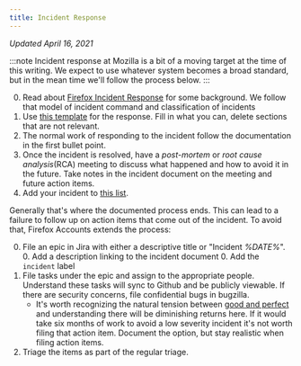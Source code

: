 ```yaml
---
title: Incident Response
---
```


_Updated April 16, 2021_

:::note
Incident response at Mozilla is a bit of a moving target at the time of this writing.  We expect to use whatever system becomes a broad standard, but in the mean time we'll follow the process below.
:::

0. Read about [Firefox Incident Response][fx-incident-response] for some background.  We follow that model of incident command and classification of incidents
0. Use [this template][sec-response-template] for the response.  Fill in what you can, delete sections that are not relevant.
0. The normal work of responding to the incident follow the documentation in the first bullet point.
0. Once the incident is resolved, have a _post-mortem_ or _root cause analysis_(RCA) meeting to discuss what happened and how to avoid it in the future.  Take notes in the incident document on the meeting and future action items.
0. Add your incident to [this list][fx-incident-reports].

Generally that's where the documented process ends.  This can lead to a failure to follow up on action items that come out of the incident.  To avoid that, Firefox Accounts extends the process:

0. File an epic in Jira with either a descriptive title or "Incident _%DATE%_".
    0. Add a description linking to the incident document
    0. Add the `incident` label
0. File tasks under the epic and assign to the appropriate people.  Understand these tasks will sync to Github and be publicly viewable.  If there are security concerns, file confidential bugs in bugzilla.
    * It's worth recognizing the natural tension between [good and perfect][wikipedia-good-vs-perfect] and understanding there will be diminishing returns here.  If it would take six months of work to avoid a low severity incident it's not worth filing that action item.  Document the option, but stay realistic when filing action items.
0. Triage the items as part of the regular triage.


[fx-incident-response]: https://mana.mozilla.org/wiki/display/PM/Firefox+Incident+Response
[fx-incident-reports]: https://mana.mozilla.org/wiki/display/PM/Firefox+Rapid+Response+Incident+Reports
[sec-response-template]: https://docs.google.com/document/d/1RXAU6omTxCpO3iTFxssFMtavEcbyu6pwAkEyIxeMMmg/edit
[wikipedia-good-vs-perfect]: https://en.wikipedia.org/wiki/Perfect_is_the_enemy_of_good
